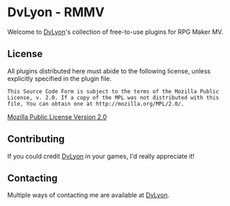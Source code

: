 # DvLyon - RMMV

Welcome to [DvLyon](https://dvlyon.com)'s collection of free-to-use plugins for RPG Maker MV.

## License

All plugins distributed here must abide to the following license, unless explicitly specified in the plugin file.

	This Source Code Form is subject to the terms of the Mozilla Public
	License, v. 2.0. If a copy of the MPL was not distributed with this
	file, You can obtain one at http://mozilla.org/MPL/2.0/.

[Mozilla Public License Version 2.0](http://mozilla.org/MPL/2.0/ "Mozilla Public License Version 2.0")

## Contributing

If you could credit [DvLyon](https://dvlyon.com) in your games, I'd really appreciate it!

## Contacting

Multiple ways of contacting me are available at [DvLyon](https://dvlyon.com).
